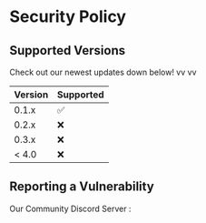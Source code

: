 # Security Policy

## Supported Versions

Check out our newest updates down below!
vv                                   vv

| Version | Supported          |
| ------- | ------------------ |
| 0.1.x   | :white_check_mark: |
| 0.2.x   | :x:                |
| 0.3.x   | :x: |
| < 4.0   | :x:                |

## Reporting a Vulnerability

Our Community Discord Server :
